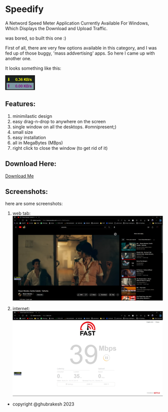 # Speedify
A Netword Speed Meter Application Currently Available For Windows, Which Displays the Download and Upload Traffic.

was bored, so built this one :)

First of all, there are very few options available in this category, and I was fed up of those buggy, 'mass addvertising' apps. So here I came up with another one.

It looks something like this:

![](/images/icon.png)

## Features:

1. minimilastic design
2. easy drag-n-drop to anywhere on the screen
3. single window on all the desktops. #omnipresent;) 
4. small size
5. easy installation
6. all in MegaBytes (MBps)
6. right click to close the window (to get rid of it)

## Download Here:

[Download Me](linkhere)

## Screenshots:

here are some screenshots:
1. web tab:
![](/images/yt.png)

2. internet:
![](/images/web.png)

* copyright @ghubrakesh 2023
